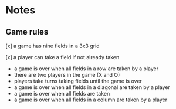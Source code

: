 # Notes

## Game rules

[x] a game has nine fields in a 3x3 grid

[x] a player can take a field if not already taken
- a game is over when all fields in a row are taken by a player
- there are two players in the game (X and O)
- players take turns taking fields until the game is over
- a game is over when all fields in a diagonal are taken by a player
- a game is over when all fields are taken
- a game is over when all fields in a column are taken by a player
